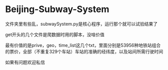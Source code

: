 # Beijing-Subway-System

文件夹里有些乱，subwaySystem.py是核心程序，运行那个就可以试验结果了

get开头的几个文件是爬数据时用的脚本，没啥价值

最有价值的是prive，geo，time_list这几个txt，里面分别是53956种地铁站组合的票价，全部（不重复329个车站）车站的准确的经纬度，以及站间所需行驶时间

如果有问题欢迎私信
